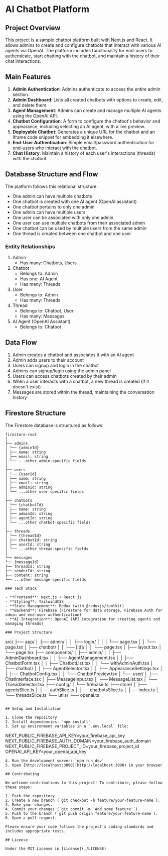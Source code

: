 # AI Chatbot Platform

## Project Overview

This project is a sample chatbot platform built with Next.js and React. It allows admins to create and configure chatbots that interact with various AI agents via OpenAI. The platform includes functionality for end-users to authenticate, start chatting with the chatbot, and maintain a history of their chat interactions.

## Main Features

1. **Admin Authentication**: Admins authenticate to access the entire admin section.
2. **Admin Dashboard**: Lists all created chatbots with options to create, edit, and delete them.
3. **Agent Management**: Admins can create and manage multiple AI agents using the OpenAI API.
4. **Chatbot Configuration**: A form to configure the chatbot's behavior and appearance, including selecting an AI agent, with a live preview.
5. **Deployable Chatbot**: Generates a unique URL for the chatbot and an iframe code snippet for embedding it elsewhere.
6. **End-User Authentication**: Simple email/password authentication for end-users who interact with the chatbot.
7. **Chat History**: Maintain a history of each user's interactions (threads) with the chatbot.

## Database Structure and Flow

The platform follows this relational structure:

- One admin can have multiple chatbots
- One chatbot is created with one AI agent (OpenAI assistant)
- One chatbot pertains to only one admin
- One admin can have multiple users
- One user can be associated with only one admin
- One user can use multiple chatbots from their associated admin
- One chatbot can be used by multiple users from the same admin
- One thread is created between one chatbot and one user

### Entity Relationships

1. Admin
   - Has many: Chatbots, Users
2. Chatbot
   - Belongs to: Admin
   - Has one: AI Agent
   - Has many: Threads
3. User
   - Belongs to: Admin
   - Has many: Threads
4. Thread
   - Belongs to: Chatbot, User
   - Has many: Messages
5. AI Agent (OpenAI Assistant)
   - Belongs to: Chatbot

## Data Flow

1. Admin creates a chatbot and associates it with an AI agent
2. Admin adds users to their account
3. Users can signup and login in the chatbot
4. Admins can signup/login using the admin panel
5. Users can access chatbots created by their admin
6. When a user interacts with a chatbot, a new thread is created (if it doesn't exist)
7. Messages are stored within the thread, maintaining the conversation history

## Firestore Structure

The Firestore database is structured as follows:

```
firestore-root
│
├── admins
│ └── {adminId}
│ ├── name: string
│ ├── email: string
│ └── ...other admin-specific fields
│
├── users
│ └── {userId}
│ ├── name: string
│ ├── email: string
│ ├── adminId: string
│ └── ...other user-specific fields
│
├── chatbots
│ └── {chatbotId}
│ ├── name: string
│ ├── adminId: string
│ ├── agentId: string
│ └── ...other chatbot-specific fields
│
├── threads
│ └── {threadId}
│ ├── chatbotId: string
│ ├── userId: string
│ └── ...other thread-specific fields
│
└── messages
└── {messageId}
├── threadId: string
├── senderId: string
├── content: string
└── ...other message-specific fields

### Tech Stack

- **Frontend**: Next.js + React.js
- **Styling**: TailwindCSS
- **State Management**: Redux (with @reduxjs/toolkit)
- **Backend**: Firebase (Firestore for data storage, Firebase Auth for admin and end-user authentication)
- **AI Integration**: OpenAI (API integration for creating agents and managing threads)

### Project Structure

```
src/
├── app/
│   ├── admin/
│   │   ├── login/
│   │   │   └── page.tsx
│   │   └── page.tsx
│   ├── chatbot/
│   │   └── [id]/
│   │       └── page.tsx
│   ├── layout.tsx
│   └── page.tsx
├── components/
│   ├── admin/
│   │   ├── AdminDashboard.tsx
│   │   ├── AgentManagement.tsx
│   │   ├── ChatbotForm.tsx
│   │   ├── ChatbotList.tsx
│   │   └── withAdminAuth.tsx
│   ├── chatbot/
│   │   ├── AgentSelector.tsx
│   │   ├── AppearanceSettings.tsx
│   │   ├── ChatbotConfig.tsx
│   │   └── ChatbotPreview.tsx
│   └── user/
│       ├── ChatInterface.tsx
│       ├── MessageInput.tsx
│       ├── MessageList.tsx
│       └── ThreadSelector.tsx
├── config/
│   └── firebase.ts
├── store/
│   ├── agentsSlice.ts
│   ├── authSlice.ts
│   ├── chatbotsSlice.ts
│   ├── index.ts
│   └── threadsSlice.ts
└── utils/
    └── openai.ts
```

## Setup and Installation

1. Clone the repository
2. Install dependencies: `npm install`
3. Set up environment variables in a `.env.local` file:
   ```
   NEXT_PUBLIC_FIREBASE_API_KEY=your_firebase_api_key
   NEXT_PUBLIC_FIREBASE_AUTH_DOMAIN=your_firebase_auth_domain
   NEXT_PUBLIC_FIREBASE_PROJECT_ID=your_firebase_project_id
   OPENAI_API_KEY=your_openai_api_key
   ```
4. Run the development server: `npm run dev`
5. Open [http://localhost:3000](http://localhost:3000) in your browser

## Contributing

We welcome contributions to this project! To contribute, please follow these steps:

1. Fork the repository.
2. Create a new branch (`git checkout -b feature/your-feature-name`).
3. Make your changes.
4. Commit your changes (`git commit -m 'Add some feature'`).
5. Push to the branch (`git push origin feature/your-feature-name`).
6. Open a pull request.

Please ensure your code follows the project's coding standards and includes appropriate tests.

## License

Under the MIT License in [License](./LICENSE)